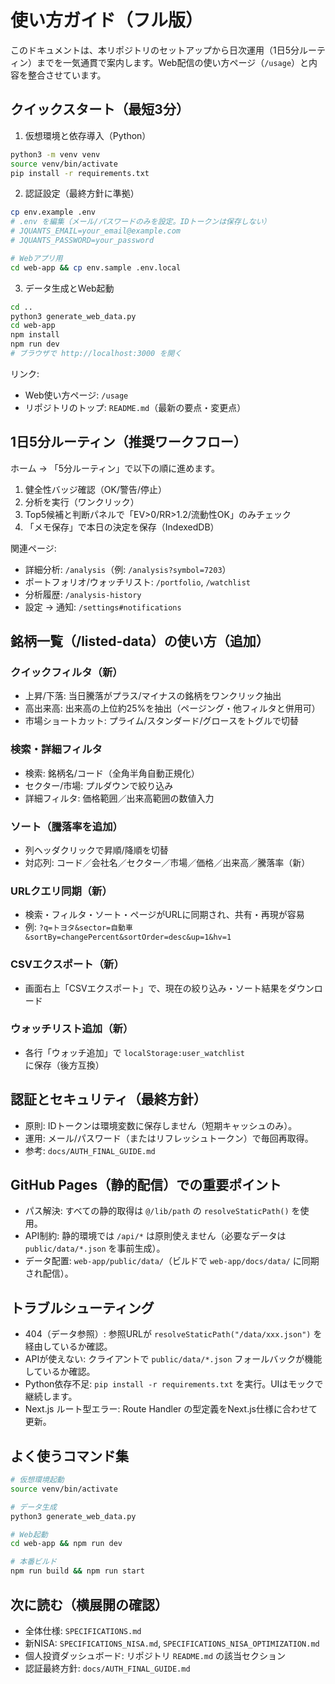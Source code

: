 # 使い方ガイド（フル版）

このドキュメントは、本リポジトリのセットアップから日次運用（1日5分ルーティン）までを一気通貫で案内します。Web配信の使い方ページ（`/usage`）と内容を整合させています。

## クイックスタート（最短3分）

1) 仮想環境と依存導入（Python）
```bash
python3 -m venv venv
source venv/bin/activate
pip install -r requirements.txt
```

2) 認証設定（最終方針に準拠）
```bash
cp env.example .env
# .env を編集（メール/パスワードのみを設定。IDトークンは保存しない）
# JQUANTS_EMAIL=your_email@example.com
# JQUANTS_PASSWORD=your_password

# Webアプリ用
cd web-app && cp env.sample .env.local
```

3) データ生成とWeb起動
```bash
cd ..
python3 generate_web_data.py
cd web-app
npm install
npm run dev
# ブラウザで http://localhost:3000 を開く
```

リンク:
- Web使い方ページ: `/usage`
- リポジトリのトップ: `README.md`（最新の要点・変更点）

## 1日5分ルーティン（推奨ワークフロー）

ホーム → 「5分ルーティン」で以下の順に進めます。
1. 健全性バッジ確認（OK/警告/停止）
2. 分析を実行（ワンクリック）
3. Top5候補と判断パネルで「EV>0/RR>1.2/流動性OK」のみチェック
4. 「メモ保存」で本日の決定を保存（IndexedDB）

関連ページ:
- 詳細分析: `/analysis`（例: `/analysis?symbol=7203`）
- ポートフォリオ/ウォッチリスト: `/portfolio`, `/watchlist`
- 分析履歴: `/analysis-history`
- 設定 → 通知: `/settings#notifications`

## 銘柄一覧（/listed-data）の使い方（追加）

### クイックフィルタ（新）
- 上昇/下落: 当日騰落がプラス/マイナスの銘柄をワンクリック抽出
- 高出来高: 出来高の上位約25%を抽出（ページング・他フィルタと併用可）
- 市場ショートカット: プライム/スタンダード/グロースをトグルで切替

### 検索・詳細フィルタ
- 検索: 銘柄名/コード（全角半角自動正規化）
- セクター/市場: プルダウンで絞り込み
- 詳細フィルタ: 価格範囲／出来高範囲の数値入力

### ソート（騰落率を追加）
- 列ヘッダクリックで昇順/降順を切替
- 対応列: コード／会社名／セクター／市場／価格／出来高／騰落率（新）

### URLクエリ同期（新）
- 検索・フィルタ・ソート・ページがURLに同期され、共有・再現が容易
- 例: `?q=トヨタ&sector=自動車&sortBy=changePercent&sortOrder=desc&up=1&hv=1`

### CSVエクスポート（新）
- 画面右上「CSVエクスポート」で、現在の絞り込み・ソート結果をダウンロード

### ウォッチリスト追加（新）
- 各行「ウォッチ追加」で `localStorage:user_watchlist` に保存（後方互換）

## 認証とセキュリティ（最終方針）

- 原則: IDトークンは環境変数に保存しません（短期キャッシュのみ）。
- 運用: メール/パスワード（またはリフレッシュトークン）で毎回再取得。
- 参考: `docs/AUTH_FINAL_GUIDE.md`

## GitHub Pages（静的配信）での重要ポイント

- パス解決: すべての静的取得は `@/lib/path` の `resolveStaticPath()` を使用。
- API制約: 静的環境では `/api/*` は原則使えません（必要なデータは `public/data/*.json` を事前生成）。
- データ配置: `web-app/public/data/`（ビルドで `web-app/docs/data/` に同期され配信）。

## トラブルシューティング

- 404（データ参照）: 参照URLが `resolveStaticPath("/data/xxx.json")` を経由しているか確認。
- APIが使えない: クライアントで `public/data/*.json` フォールバックが機能しているか確認。
- Python依存不足: `pip install -r requirements.txt` を実行。UIはモックで継続します。
- Next.js ルート型エラー: Route Handler の型定義をNext.js仕様に合わせて更新。

## よく使うコマンド集

```bash
# 仮想環境起動
source venv/bin/activate

# データ生成
python3 generate_web_data.py

# Web起動
cd web-app && npm run dev

# 本番ビルド
npm run build && npm run start
```

## 次に読む（横展開の確認）

- 全体仕様: `SPECIFICATIONS.md`
- 新NISA: `SPECIFICATIONS_NISA.md`, `SPECIFICATIONS_NISA_OPTIMIZATION.md`
- 個人投資ダッシュボード: リポジトリ `README.md` の該当セクション
- 認証最終方針: `docs/AUTH_FINAL_GUIDE.md`

